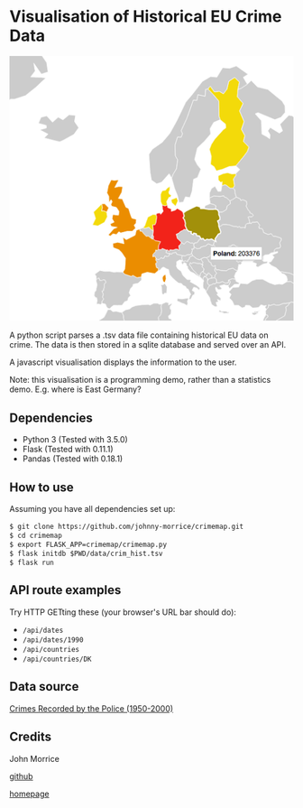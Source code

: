 # Visualisation of Historical EU Crime Data

![Historical Crime Map](crimemap/static/crimemap.png)

A python script parses a .tsv data file containing historical EU data
on crime.  The data is then stored in a sqlite database and served over an API.

A javascript visualisation displays the information to the user.

Note: this visualisation is a programming demo, rather than a
statistics demo.  E.g. where is East Germany?

## Dependencies

* Python 3 (Tested with 3.5.0)
* Flask (Tested with 0.11.1)
* Pandas (Tested with 0.18.1)

## How to use

Assuming you have all dependencies set up:

	$ git clone https://github.com/johnny-morrice/crimemap.git
	$ cd crimemap
	$ export FLASK_APP=crimemap/crimemap.py
	$ flask initdb $PWD/data/crim_hist.tsv
	$ flask run

## API route examples

Try HTTP GETting these (your browser's URL bar should do):

* `/api/dates`
* `/api/dates/1990`
* `/api/countries`
* `/api/countries/DK`

## Data source

[Crimes Recorded by the Police (1950-2000)](https://data.europa.eu/euodp/en/data/dataset/qdxC0mEw46A0rQODgMzCQ)

## Credits

John Morrice

[github](https://github.com/johnny-morrice)

[homepage](http://jmorrice.teoma.io)
